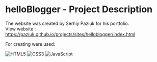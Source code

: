 # helloBlogger - Project Description <br>

The website was created by Serhiy Paziuk for his portfolio. <br/>
View website : https://paziuk.github.io/projects/sites/helloblogger/index.html  <br/>

For creating were used: <br/>

![HTML5](https://img.shields.io/badge/-HTML5-ffffff?style=for-the-badge&logo=html5)
![CSS3](https://img.shields.io/badge/-CSS3-264de4?style=for-the-badge&logo=css3)
![JavaScript](https://img.shields.io/badge/-JavaScript-ffffff?style=for-the-badge&logo=javascript)
